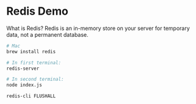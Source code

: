 # Redis Demo

What is Redis?
Redis is an in-memory store on your server for temporary data, not a permanent database.

```bash
# Mac
brew install redis

# In first terminal:
redis-server

# In second terminal:
node index.js

redis-cli FLUSHALL
```


